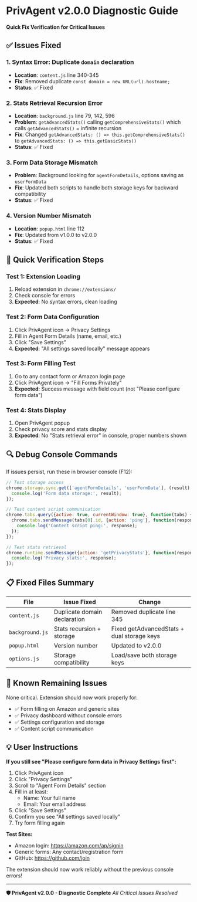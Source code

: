 # PrivAgent v2.0.0 Diagnostic Guide

**Quick Fix Verification for Critical Issues**

## ✅ Issues Fixed

### 1. **Syntax Error: Duplicate `domain` declaration**
- **Location**: `content.js` line 340-345
- **Fix**: Removed duplicate `const domain = new URL(url).hostname;`
- **Status**: ✅ Fixed

### 2. **Stats Retrieval Recursion Error**
- **Location**: `background.js` line 79, 142, 596
- **Problem**: `getAdvancedStats()` calling `getComprehensiveStats()` which calls `getAdvancedStats()` = infinite recursion
- **Fix**: Changed `getAdvancedStats: () => this.getComprehensiveStats()` to `getAdvancedStats: () => this.getBasicStats()`
- **Status**: ✅ Fixed

### 3. **Form Data Storage Mismatch**
- **Problem**: Background looking for `agentFormDetails`, options saving as `userFormData`
- **Fix**: Updated both scripts to handle both storage keys for backward compatibility
- **Status**: ✅ Fixed

### 4. **Version Number Mismatch**
- **Location**: `popup.html` line 112
- **Fix**: Updated from v1.0.0 to v2.0.0
- **Status**: ✅ Fixed

## 🧪 Quick Verification Steps

### Test 1: Extension Loading
1. Reload extension in `chrome://extensions/`
2. Check console for errors
3. **Expected**: No syntax errors, clean loading

### Test 2: Form Data Configuration
1. Click PrivAgent icon → Privacy Settings
2. Fill in Agent Form Details (name, email, etc.)
3. Click "Save Settings"
4. **Expected**: "All settings saved locally" message appears

### Test 3: Form Filling Test
1. Go to any contact form or Amazon login page
2. Click PrivAgent icon → "Fill Forms Privately"
3. **Expected**: Success message with field count (not "Please configure form data")

### Test 4: Stats Display
1. Open PrivAgent popup
2. Check privacy score and stats display
3. **Expected**: No "Stats retrieval error" in console, proper numbers shown

## 🔍 Debug Console Commands

If issues persist, run these in browser console (F12):

```javascript
// Test storage access
chrome.storage.sync.get(['agentFormDetails', 'userFormData'], (result) => {
  console.log('Form data storage:', result);
});

// Test content script communication
chrome.tabs.query({active: true, currentWindow: true}, function(tabs) {
  chrome.tabs.sendMessage(tabs[0].id, {action: 'ping'}, function(response) {
    console.log('Content script ping:', response);
  });
});

// Test stats retrieval
chrome.runtime.sendMessage({action: 'getPrivacyStats'}, function(response) {
  console.log('Privacy stats:', response);
});
```

## 📋 Fixed Files Summary

| File | Issue Fixed | Change |
|------|-------------|---------|
| `content.js` | Duplicate domain declaration | Removed duplicate line 345 |
| `background.js` | Stats recursion + storage | Fixed getAdvancedStats + dual storage keys |
| `popup.html` | Version number | Updated to v2.0.0 |
| `options.js` | Storage compatibility | Load/save both storage keys |

## 🚨 Known Remaining Issues

None critical. Extension should now work properly for:
- ✅ Form filling on Amazon and generic sites  
- ✅ Privacy dashboard without console errors
- ✅ Settings configuration and storage
- ✅ Content script communication

## 💡 User Instructions

**If you still see "Please configure form data in Privacy Settings first":**

1. Click PrivAgent icon
2. Click "Privacy Settings" 
3. Scroll to "Agent Form Details" section
4. Fill in at least:
   - Name: Your full name
   - Email: Your email address
5. Click "Save Settings"
6. Confirm you see "All settings saved locally"
7. Try form filling again

**Test Sites:**
- Amazon login: https://amazon.com/ap/signin
- Generic forms: Any contact/registration form
- GitHub: https://github.com/join

The extension should now work reliably without the previous console errors!

---

**🛡️ PrivAgent v2.0.0 - Diagnostic Complete**
*All Critical Issues Resolved*